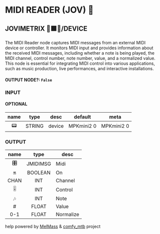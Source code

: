 # MIDI READER (JOV) 🎹

## JOVIMETRIX 🔺🟩🔵/DEVICE

The MIDI Reader node captures MIDI messages from an external MIDI device or controller. It monitors MIDI input and provides information about the received MIDI messages, including whether a note is being played, the MIDI channel, control number, note number, value, and a normalized value. This node is essential for integrating MIDI control into various applications, such as music production, live performances, and interactive installations.

#### OUTPUT NODE?: `False`

### INPUT

#### OPTIONAL

name | type | desc | default | meta
:---:|:---:|---|:---:|---
📟 | STRING | device | MPKmini2 0 | MPKmini2 0

### OUTPUT

name | type | desc
:---:|:---:|---
🎛️ | JMIDIMSG | Midi 
🔛 | BOOLEAN | On 
CHAN | INT | Channel 
🎚️ | INT | Control 
🎶 | INT | Note 
\# | FLOAT | Value 
0-1 | FLOAT | Normalize 

help powered by [MelMass](https://github.com/melMass) & [comfy_mtb](https://github.com/melMass/comfy_mtb) project